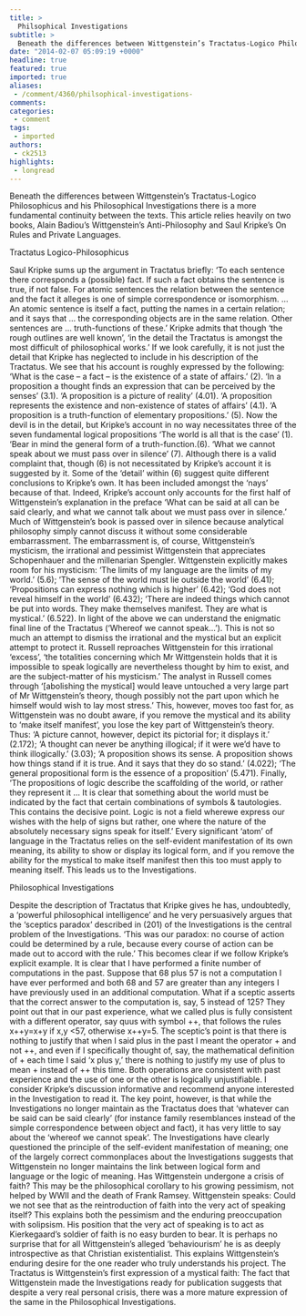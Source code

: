 ```yaml
---
title: >
  Philsophical Investigations
subtitle: >
  Beneath the differences between Wittgenstein’s Tractatus-Logico Philosophicus and his Philosophical Investigations there is a more fundamental continuity between the texts. This article relies heavily on two books, Alain Badiou’s Wittgenstein’s Anti-Philosophy ...
date: "2014-02-07 05:09:19 +0000"
headline: true
featured: true
imported: true
aliases:
 - /comment/4360/philsophical-investigations-
comments:
categories:
 - comment
tags:
 - imported
authors:
 - ck2513
highlights:
 - longread
---
```


Beneath the differences between Wittgenstein’s Tractatus-Logico Philosophicus and his Philosophical Investigations there is a more fundamental continuity between the texts. This article relies heavily on two books, Alain Badiou’s Wittgenstein’s Anti-Philosophy and Saul Kripke’s On Rules and Private Languages.

Tractatus Logico-Philosophicus

Saul Kripke sums up the argument in Tractatus briefly: ‘To each sentence there corresponds a (possible) fact. If such a fact obtains the sentence is true, if not false. For atomic sentences the relation between the sentence and the fact it alleges is one of simple correspondence or isomorphism. … An atomic sentence is itself a fact, putting the names in a certain relation; and it says that … the corresponding objects are in the same relation. Other sentences are … truth-functions of these.’
Kripke admits that though ‘the rough outlines are well known’, ‘in the detail the Tractatus is amongst the most difficult of philosophical works.’ If we look carefully, it is not just the detail that Kripke has neglected to include in his description of the Tractatus. We see that his account is roughly expressed by the following: ‘What is the case – a fact – is the existence of a state of affairs.’ (2). ‘In a proposition a thought finds an expression that can be perceived by the senses’ (3.1). ‘A proposition is a picture of reality’ (4.01). ‘A proposition represents the existence and non-existence of states of affairs’ (4.1). ‘A proposition is a truth-function of elementary propositions.’ (5).
Now the devil is in the detail, but Kripke’s account in no way necessitates three of the seven fundamental logical propositions ‘The world is all that is the case’ (1). ‘Bear in mind the general form of a truth-function.(6). ‘What we cannot speak about we must pass over in silence’ (7). Although there is a valid complaint that, though (6) is not necessitated by Kripke’s account it is suggested by it. Some of the ‘detail’ within (6) suggest quite different conclusions to Kripke’s own. It has been included amongst the ‘nays’ because of that.
Indeed, Kripke’s account only accounts for the first half of Wittgenstein’s explanation in the preface ‘What can be said at all can be said clearly, and what we cannot talk about we must pass over in silence.’ Much of Wittgenstein’s book is passed over in silence because analytical philosophy simply cannot discuss it without some considerable embarrassment. The embarrassment is, of course, Wittgenstein’s mysticism, the irrational and pessimist Wittgenstein that appreciates Schopenhauer and the millenarian Spengler. Wittgenstein explicitly makes room for his mysticism: ‘The limits of my language are the limits of my world.’ (5.6); ‘The sense of the world must lie outside the world’ (6.41); ‘Propositions can express nothing which is higher’ (6.42); ‘God does not reveal himself in the world’ (6.432); ‘There are indeed things which cannot be put into words. They make themselves manifest. They are what is mystical.’ (6.522).
In light of the above we can understand the enigmatic final line of the Tractatus (‘Whereof we cannot speak…’). This is not so much an attempt to dismiss the irrational and the mystical but an explicit attempt to protect it. Russell reproaches Wittgenstein for this irrational ‘excess’, ‘the totalities concerning which Mr Wittgenstein holds that it is impossible to speak logically are nevertheless thought by him to exist, and are the subject-matter of his mysticism.’ The analyst in Russell comes through ‘[abolishing the mystical] would leave untouched a very large part of Mr Wittgenstein’s theory, though possibly not the part upon which he himself would wish to lay most stress.’ This, however, moves too fast for, as Wittgenstein was no doubt aware, if you remove the mystical and its ability to ‘make itself manifest’, you lose the key part of Wittgenstein’s theory.
Thus: ‘A picture cannot, however, depict its pictorial for; it displays it.’ (2.172); ‘A thought can never be anything illogical; if it were we’d have to think illogically.’ (3.03); ‘A proposition shows its sense. A proposition shows how things stand if it is true. And it says that they do so stand.’ (4.022); ‘The general propositional form is the essence of a proposition’ (5.471). Finally, ‘The propositions of logic describe the scaffolding of the world, or rather they represent it … It is clear that something about the world must be indicated by the fact that certain combinations of symbols & tautologies. This contains the decisive point. Logic is not a field wherewe express our wishes with the help of signs but rather, one where the nature of the absolutely necessary signs speak for itself.’ Every significant ‘atom’ of language in the Tractatus relies on the self-evident manifestation of its own meaning, its ability to show or display its logical form, and if you remove the ability for the mystical to make itself manifest then this too must apply to meaning itself. This leads us to the Investigations.

Philosophical Investigations

Despite the description of Tractatus that Kripke gives he has, undoubtedly, a ‘powerful philosophical intelligence’ and he very persuasively argues that the ‘sceptics paradox’ described in (201) of the Investigations is the central problem of the Investigations. ‘This was our paradox: no course of action could be determined by a rule, because every course of action can be made out to accord with the rule.’ This becomes clear if we follow Kripke’s explicit example.
It is clear that I have performed a finite number of computations in the past. Suppose that 68 plus 57 is not a computation I have ever performed and both 68 and 57 are greater than any integers I have previously used in an additional computation. What if a sceptic asserts that the correct answer to the computation is, say, 5 instead of 125? They point out that in our past experience, what we called plus is fully consistent with a different operator, say quus with symbol ++, that follows the rules x++y=x+y if x,y <57, otherwise x++y=5. The sceptic’s point is that there is nothing to justify that when I said plus in the past I meant the operator + and not ++, and even if I specifically thought of, say, the mathematical definition of + each time I said ‘x plus y,’ there is nothing to justify my use of plus to mean + instead of ++ this time. Both operations are consistent with past experience and the use of one or the other is logically unjustifiable.
I consider Kripke’s discussion informative and recommend anyone interested in the Investigation to read it. The key point, however, is that while the Investigations no longer maintain as the Tractatus does that ‘whatever can be said can be said clearly’ (for instance family resemblances instead of the simple correspondence between object and fact), it has very little to say about the ‘whereof we cannot speak’. The Investigations have clearly questioned the principle of the self-evident manifestation of meaning; one of the largely correct commonplaces about the Investigations suggests that Wittgenstein no longer maintains the link between logical form and language or the logic of meaning. Has Wittgenstein undergone a crisis of faith? This may be the philosophical corollary to his growing pessimism, not helped by WWII and the death of Frank Ramsey. Wittgenstein speaks: Could we not see that as the reintroduction of faith into the very act of speaking itself?
This explains both the pessimism and the enduring preoccupation with solipsism. His position that the very act of speaking is to act as Kierkegaard’s soldier of faith is no easy burden to bear. It is perhaps no surprise that for all Wittgenstein’s alleged ‘behaviourism’ he is as deeply introspective as that Christian existentialist. This explains Wittgenstein’s enduring desire for the one reader who truly understands his project. The Tractatus is Wittgenstein’s first expression of a mystical faith: The fact that Wittgenstein made the Investigations ready for publication suggests that despite a very real personal crisis, there was a more mature expression of the same in the Philosophical Investigations.
